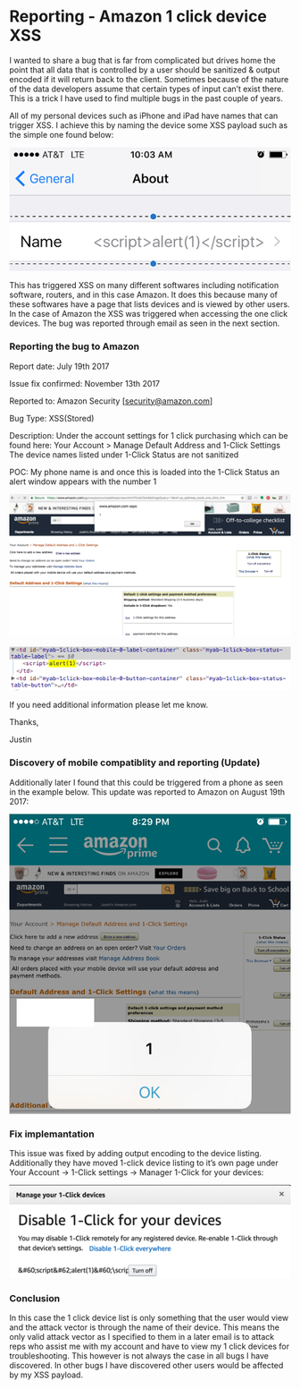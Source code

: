 # Reporting - Amazon 1 click device XSS

I wanted to share a bug that is far from complicated but drives home the point that all data that is controlled by a user should be sanitized & output encoded if it will return back to the client. Sometimes because of the nature of the data developers assume that certain types of input can’t exist there. This is a trick I have used to find multiple bugs in the past couple of years.

All of my personal devices such as iPhone and iPad  have names that can trigger XSS. I achieve this by naming the device some XSS payload such as the simple one found below:

![alt text](.img/Amazon%20-%201%20click%20XSS%20iphone%20payload.png)

This has triggered XSS on many different softwares including notification software, routers, and in this case Amazon. It does this because many of these softwares have a page that lists devices and is viewed by other users. In the case of Amazon the XSS was triggered when accessing the one click devices. The bug was reported through email as seen in the next section.

### Reporting the bug to Amazon

Report date: July 19th 2017

Issue fix confirmed: November 13th 2017

Reported to: Amazon Security [security@amazon.com]

Bug Type: XSS(Stored)

Description:
Under the account settings for 1 click purchasing which can be found here:
Your Account > Manage Default Address and 1-Click Settings
The device names listed under 1-Click Status are not sanitized
 
POC:
My phone name is <script>alert(1)</script> and once this is loaded into the 1-Click Status an alert window appears with the number 1

![alt text](.img/Amazon%20-%201%20click%20XSS%20POC.png)

![alt text](.img/Amazon%20-%201%20click%20XSS%20browser%20console.png)

If you need additional information please let me know.

Thanks,

Justin

### Discovery of mobile compatiblity and reporting (Update)

Additionally later I found that this could be triggered from a phone as seen in the example below. This update was reported to Amazon on August 19th 2017:

![alt text](.img/Amazon%20-%201%20click%20XSS%20mobile%20POC.png)

### Fix implemantation

This issue was fixed by adding output encoding to the device listing. Additionally they have moved 1-click device listing to it’s own page under Your Account -> 1-Click settings -> Manager 1-Click for your devices:

![alt text](.img/Amazon%20-%201%20click%20XSS%20-%20fix.png)

### Conclusion

In this case the 1 click device list is only something that the user would view and the attack vector is through the name of their device. This means the only valid attack vector as I specified to them in a later email is to attack reps who assist me with my account and have to view my 1 click devices for troubleshooting. This however is not always the case in all bugs I have discovered. In other bugs I have discovered other users would be affected by my XSS payload.
